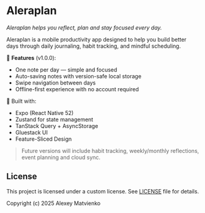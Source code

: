 # Aleraplan

*Aleraplan helps you reflect, plan and stay focused every day.*

Aleraplan is a mobile productivity app designed to help you build better days through daily journaling, habit tracking, and mindful scheduling.

📌 **Features** (v1.0.0):
- One note per day — simple and focused
- Auto-saving notes with version-safe local storage
- Swipe navigation between days
- Offline-first experience with no account required

🧱 Built with:
- Expo (React Native 52)
- Zustand for state management
- TanStack Query + AsyncStorage
- Gluestack UI
- Feature-Sliced Design

> Future versions will include habit tracking, weekly/monthly reflections, event planning and cloud sync.

## License

This project is licensed under a custom license. See [LICENSE](./LICENSE) file for details.

Copyright (c) 2025 Alexey Matvienko 